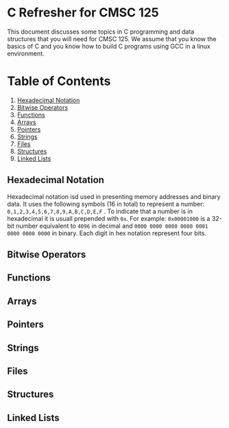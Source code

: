 # C Refresher for CMSC 125

This document discusses some topics in C programming and data structures that you will 
need for CMSC 125. We assume that you know the basics of C and you know how to build 
C programs using GCC in a linux environment.

# Table of Contents

1. [Hexadecimal Notation](#hexadecimal-notation)
1. [Bitwise Operators](#bitwise-operators)
1. [Functions](#functions)
1. [Arrays](#arrays)
1. [Pointers](#pointers)
1. [Strings](#strings)
1. [Files](#files)
1. [Structures](#structures)
1. [Linked Lists](#linked-lists)



## Hexadecimal Notation

Hexadecimal notation isd used in presenting memory addresses and binary data. 
It uses the following symbols (16 in total) to represent 
a number: `0,1,2,3,4,5,6,7,8,9,A,B,C,D,E,F` . To indicate that a number is in hexadecimal it is usuall prepended with `0x`. For example: `0x00001000` is a 32-bit number equivalent to `4096` in 
decimal and `0000 0000 0000 0000 0001 0000 0000 0000` in binary. Each digit in hex notation represent 
four bits.

## Bitwise Operators

## Functions

## Arrays

## Pointers

## Strings

## Files

## Structures

## Linked Lists








